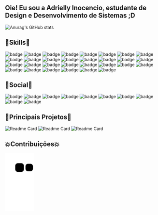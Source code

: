 <head><link rel="stylesheet" href="https://cdn.jsdelivr.net/gh/devicons/devicon@v2.15.1/devicon.min.css"></head>

## Oie! Eu sou a Adrielly Inocencio, estudante de Design e Desenvolvimento de Sistemas ;D

<!--
**adriinocencio/AdriInocencio** is a ✨ _special_ ✨ repository because its `README.md` (this file) appears on your GitHub profile.

Here are some ideas to get you started:

- 🔭 I’m currently working on my mother's small business
- 🌱 I’m currently learning how to use GitHub
- 👯 I’m looking to collaborate on ...
- 🤔 I’m looking for help with ...
- 💬 Ask me about anything about graphic design and I'm (almost) sure I'll be able to answer you!
- 📫 How to reach me: by my Instagram @adriinocencio
- 😄 Pronouns: ...
- ⚡ Fun fact: I LOVE fluffy cows <3
-->

![Anurag's GitHub stats](https://github-readme-stats.vercel.app/api?username=adriinocencio&show_icons=true&theme=buefy&locale=pt-br)
<!--
![Top Langs](https://github-readme-stats.vercel.app/api/top-langs/?username=adriinocencio&layout=compact&theme=buefy)
-->

## 🎯Skills🎯
![badge](https://img.shields.io/badge/HTML5-E34F26?style=for-the-badge&logo=html5&logoColor=white)
![badge](https://img.shields.io/badge/CSS3-1572B6?style=for-the-badge&logo=css3&logoColor=white)
![badge](https://img.shields.io/badge/Bootstrap-563D7C?style=for-the-badge&logo=bootstrap&logoColor=white)
![badge](https://img.shields.io/badge/JavaScript-F7DF1E?style=for-the-badge&logo=javascript&logoColor=black)
![badge](https://img.shields.io/badge/Python-14354C?style=for-the-badge&logo=python&logoColor=white)
![badge](https://img.shields.io/badge/Markdown-000000?style=for-the-badge&logo=markdown&logoColor=white)
![badge](https://img.shields.io/badge/jQuery-0769AD?style=for-the-badge&logo=jquery&logoColor=white)
![badge](https://img.shields.io/badge/Django-092E20?style=for-the-badge&logo=django&logoColor=white)
![badge](https://img.shields.io/badge/MySQL-00000F?style=for-the-badge&logo=mysql&logoColor=white)
![badge](https://img.shields.io/badge/MongoDB-4EA94B?style=for-the-badge&logo=mongodb&logoColor=white)
![badge](https://img.shields.io/badge/Netlify-00C7B7?style=for-the-badge&logo=netlify&logoColor=white)
![badge](https://img.shields.io/badge/Microsoft_Office-D83B01?style=for-the-badge&logo=microsoft-office&logoColor=white)
![badge](https://img.shields.io/badge/Canva-%2300C4CC.svg?&style=for-the-badge&logo=Canva&logoColor=white)
![badge](https://img.shields.io/badge/Figma-F24E1E?style=for-the-badge&logo=figma&logoColor=white)
![badge](https://img.shields.io/badge/Framer-black?style=for-the-badge&logo=framer&logoColor=blue)
![badge](https://img.shields.io/badge/gimp-5C5543?style=for-the-badge&logo=gimp&logoColor=white)
![badge](https://img.shields.io/badge/Inkscape-000000?style=for-the-badge&logo=Inkscape&logoColor=white)
![badge](https://img.shields.io/badge/Krita-203759?style=for-the-badge&logo=krita&logoColor=EEF37B)
![badge](https://img.shields.io/badge/replit-667881?style=for-the-badge&logo=replit&logoColor=white)
![badge](https://img.shields.io/badge/Visual_Studio_Code-0078D4?style=for-the-badge&logo=visual%20studio%20code&logoColor=white)
![badge](https://img.shields.io/badge/Notepad++-90E59A.svg?style=for-the-badge&logo=notepad%2B%2B&logoColor=black)
![badge](https://img.shields.io/badge/Colab-F9AB00?style=for-the-badge&logo=googlecolab&color=525252)
![badge](https://img.shields.io/badge/Miro-050038?style=for-the-badge&logo=Miro&logoColor=white)
![badge](https://img.shields.io/badge/Notion-000000?style=for-the-badge&logo=notion&logoColor=white)
![badge](https://img.shields.io/badge/powershell-5391FE?style=for-the-badge&logo=powershell&logoColor=white)
![badge](https://img.shields.io/badge/windows%20terminal-4D4D4D?style=for-the-badge&logo=windows%20terminal&logoColor=white)
![badge](https://img.shields.io/badge/Firefox_Browser-FF7139?style=for-the-badge&logo=Firefox-Browser&logoColor=white)
![badge](https://img.shields.io/badge/Google_chrome-4285F4?style=for-the-badge&logo=Google-chrome&logoColor=white)
![badge](https://img.shields.io/badge/Opera-FF1B2D?style=for-the-badge&logo=Opera&logoColor=white)
![badge](https://img.shields.io/badge/Microsoft_Edge-0078D7?style=for-the-badge&logo=Microsoft-edge&logoColor=white)

## 📢Social📢
![badge](https://img.shields.io/badge/Spotify-1ED760?&style=for-the-badge&logo=spotify&logoColor=white)
![badge](https://img.shields.io/badge/Behance-0054F7?style=for-the-badge&logo=behance&logoColor=white)
![badge](https://img.shields.io/badge/fiverr-1DBF73?style=for-the-badge&logo=fiverr&logoColor=white)
![badge](https://img.shields.io/badge/UpWork-6FDA44?style=for-the-badge&logo=Upwork&logoColor=white)
![badge](https://img.shields.io/badge/GitHub-100000?style=for-the-badge&logo=github&logoColor=white)
![badge](https://img.shields.io/badge/Instagram-E4405F?style=for-the-badge&logo=instagram&logoColor=white)
![badge](https://img.shields.io/badge/Slack-4A154B?style=for-the-badge&logo=slack&logoColor=white)
![badge](https://img.shields.io/badge/Gmail-D14836?style=for-the-badge&logo=gmail&logoColor=white)
![badge](https://img.shields.io/badge/Discord-5865F2?style=for-the-badge&logo=discord&logoColor=white)
![badge](https://img.shields.io/badge/LinkedIn-0077B5?style=for-the-badge&logo=linkedin&logoColor=white)

## 📑Principais Projetos📑
![Readme Card](https://github-readme-stats.vercel.app/api/pin/?username=adriinocencio&repo=adriinocencio&theme=buefy&locale=pt-br&show_owner=true)
![Readme Card](https://github-readme-stats.vercel.app/api/pin/?username=adriinocencio&repo=Diana-App&theme=buefy&locale=pt-br&show_owner=true)
![Readme Card](https://github-readme-stats.vercel.app/api/pin/?username=adriinocencio&repo=Sawabona&theme=buefy&locale=pt-br&show_owner=true)

## 💥Contribuições💥
![snake animation](https://github.com/adriinocencio/adriinocencio/blob/output/github-contribution-grid-snake.svg)
